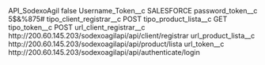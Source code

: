 <?xml version="1.0" encoding="UTF-8"?>
<CustomMetadata xmlns="http://soap.sforce.com/2006/04/metadata" xmlns:xsi="http://www.w3.org/2001/XMLSchema-instance" xmlns:xsd="http://www.w3.org/2001/XMLSchema">
    <label>API_SodexoAgil</label>
    <protected>false</protected>
    <values>
        <field>Username_Token__c</field>
        <value xsi:type="xsd:string">SALESFORCE</value>
    </values>
    <values>
        <field>password_token__c</field>
        <value xsi:type="xsd:string">5$&amp;%875#</value>
    </values>
    <values>
        <field>tipo_client_registrar__c</field>
        <value xsi:type="xsd:string">POST</value>
    </values>
    <values>
        <field>tipo_product_lista__c</field>
        <value xsi:type="xsd:string">GET</value>
    </values>
    <values>
        <field>tipo_token__c</field>
        <value xsi:type="xsd:string">POST</value>
    </values>
    <values>
        <field>url_client_registrar__c</field>
        <value xsi:type="xsd:string">http://200.60.145.203/sodexoagilapi/api/client/registrar</value>
    </values>
    <values>
        <field>url_product_lista__c</field>
        <value xsi:type="xsd:string">http://200.60.145.203/sodexoagilapi/api/product/lista</value>
    </values>
    <values>
        <field>url_token__c</field>
        <value xsi:type="xsd:string">http://200.60.145.203/sodexoagilapi/api/authenticate/login</value>
    </values>
</CustomMetadata>
